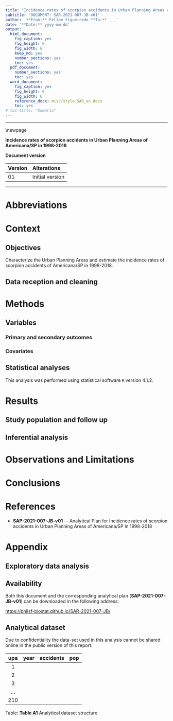 ```yaml
---
title: "Incidence rates of scorpion accidents in Urban Planning Areas of Americana/SP in 1998-2018"
subtitle: 'DOCUMENT: SAR-2021-007-JB-v01'
author: '**From:** Felipe Figueiredo **To:** ___'
date: '**Date:** yyyy-mm-dd'
output:
  html_document:
    fig_caption: yes
    fig_height: 6
    fig_width: 6
    keep_md: yes
    number_sections: yes
    toc: yes
  pdf_document:
    number_sections: yes
    toc: yes
  word_document:
    fig_caption: yes
    fig_height: 6
    fig_width: 6
    reference_docx: misc/style_SAR_en.docx
    toc: yes
# toc-title: "Sumário"
---
```




---

\newpage

**Incidence rates of scorpion accidents in Urban Planning Areas of Americana/SP in 1998-2018**

**Document version**


|Version |Alterations     |
|:-------|:---------------|
|01      |Initial version |

---

# Abbreviations

# Context

## Objectives

Characterize the Urban Planning Areas and estimate the incidence rates of scorpion accidents of Americana/SP in 1998-2018.

## Data reception and cleaning

# Methods



## Variables

### Primary and secondary outcomes

### Covariates

## Statistical analyses

This analysis was performed using statistical software `R` version 4.1.2.

# Results

## Study population and follow up



## Inferential analysis



# Observations and Limitations

# Conclusions

# References

- **SAP-2021-007-JB-v01** -- Analytical Plan for Incidence rates of scorpion accidents in Urban Planning Areas of Americana/SP in 1998-2018
<!-- - Cohen, J. (1988). Statistical power analysis for the behavioral sciences (2nd Ed.). New York: Routledge. -->

# Appendix

## Exploratory data analysis



## Availability

Both this document and the corresponding analytical plan (**SAP-2021-007-JB-v01**) can be downloaded in the following address:

<!-- This document can be downloaded in the following address: -->

<https://philsf-biostat.github.io/SAR-2021-007-JB/>

<!-- The client has requested that this analysis be kept confidential. -->
<!-- Both this document and the corresponding analytical plan (**SAP-2021-007-JB-v01**) are therefore not published online and only the title and year of the analysis will be included in the consultant's Portfolio. -->
<!-- The portfolio is available at: -->

<!-- <https://philsf-biostat.github.io/> -->

## Analytical dataset

Due to confidentiality the data-set used in this analysis cannot be shared online in the public version of this report.


| upa | year | accidents | pop |
|:---:|:----:|:---------:|:---:|
|  1  |      |           |     |
|  2  |      |           |     |
|  3  |      |           |     |
| ... |      |           |     |
| 210 |      |           |     |

Table: **Table A1** Analytical dataset structure
